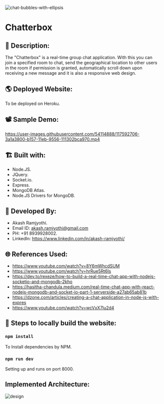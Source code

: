![chat-bubbles-with-ellipsis](https://user-images.githubusercontent.com/54114888/117592353-d5121280-b155-11eb-9abb-6de20f7e9a0c.png)
# Chatterbox

## 📑 Description:
The "Chatterbox" is a real-time group chat application. With this you can join a specified room to chat, send the geographical location to other users in the room if permission is granted, automatically scroll down upon receiving a new message and it is also a responsive web design.

## 🌎 Deployed Website:
To be deployed on Heroku.

## 📽 Sample Demo:
https://user-images.githubusercontent.com/54114888/117592706-3a1a3800-b157-11eb-9556-111302bca970.mp4

## 🏗 Built with:
- Node.JS.
- JQuery.
- Socket.io.
- Express.
- MongoDB Atlas.
- Node.JS Drivers for MongoDB.

## 👦 Developed By:
- Akash Ramjyothi.
- Email ID: akash.ramjyothi@gmail.com
- PH: +91 8939928002.
- LinkedIn: https://www.linkedin.com/in/akash-ramjyothi/

## 🌐 References Used:
- https://www.youtube.com/watch?v=8Y6mWhcdSUM
- https://www.youtube.com/watch?v=hrRue5Rt6Is
- https://dev.to/rexeze/how-to-build-a-real-time-chat-app-with-nodejs-socketio-and-mongodb-2kho
- https://hasitha-chandula.medium.com/real-time-chat-app-with-react-nodejs-mongodb-and-socket-io-part-1-serverside-a27ab65ab81b
- https://dzone.com/articles/creating-a-chat-application-in-node-js-with-expres
- https://www.youtube.com/watch?v=wcVxX7lu2d4

## 🧪 Steps to locally build the website:

### `npm install`
To Install dependencies by NPM.

### `npm run dev`
Setting up and runs on port 8000.

## Implemented Architecture:
![design](https://user-images.githubusercontent.com/54114888/117592867-d80e0280-b157-11eb-8f69-1dcee0560910.png)




